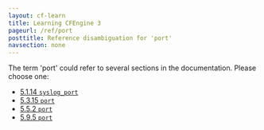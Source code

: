 ```yaml
---
layout: cf-learn
title: Learning CFEngine 3
pageurl: /ref/port
posttitle: Reference disambiguation for 'port'
navsection: none
---
```


The term 'port' could refer to several sections in the documentation. Please choose one:

- [5.1.14 <code>syslog_port</code>](https://cfengine.com/manuals/cf3-Reference#syslog_port-in-common)
- [5.3.15 <code>port</code>](https://cfengine.com/manuals/cf3-Reference#port-in-server)
- [5.5.2 <code>port</code>](https://cfengine.com/manuals/cf3-Reference#port-in-runagent)
- [5.9.5 <code>port</code>](https://cfengine.com/manuals/cf3-Reference#port-in-hub)
